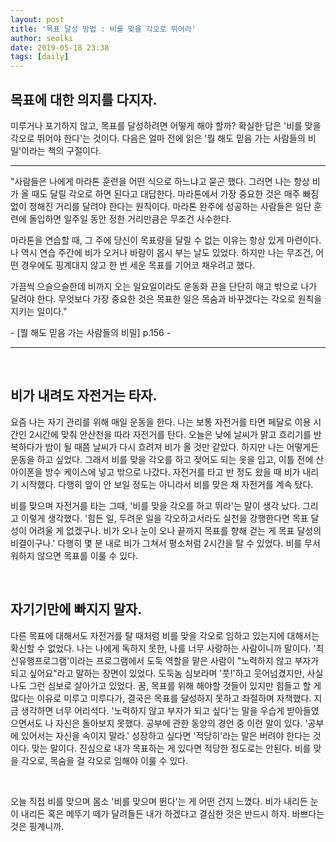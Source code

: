```yaml
---
layout: post
title: '목표 달성 방법 : 비를 맞을 각오로 뛰어라'
author: seolki
date: 2019-05-18 23:38
tags: [daily]
---
```


## 목표에 대한 의지를 다지자.  

미루거나 포기하지 않고, 목표를 달성하려면 어떻게 해야 할까? 확실한 답은 '비를 맞을 각오로 뛰어야 한다'는 것이다. 다음은 얼마 전에 읽은 '뭘 해도 믿음 가는 사람들의 비밀'이라는 책의 구절이다.

<hr>

"사람들은 나에게 마라톤 훈련을 어떤 식으로 하느냐고 묻곤 했다. 그러면 나는 항상 비가 올 때도 달릴 각오로 하면 된다고 대답한다. 마라톤에서 가장 중요한 것은 매주 빠짐없이 정해진 거리를 달려야 한다는 원칙이다. 마라톤 완주에 성공하는 사람들은 일단 훈련에 돌입하면 일주일 동안 정한 거리만큼은 무조건 사수한다. 

마라톤을 연습할 때, 그 주에 당신이 목표량을 달릴 수 없는 이유는 항상 있게 마련이다. 나 역시 연습 주간에 비가 오거나 바람이 몹시 부는 날도 있었다. 하지만 나는 무조건, 어떤 경우에도 핑계대지 않고 한 번 세운 목표를 기어코 채우려고 했다. 

가끔씩 으슬으슬한데 비까지 오는 일요일이라도 운동화 끈을 단단히 매고 밖으로 나가 달려야 한다. 무엇보다 가장 중요한 것은 목표한 일은 목숨과 바꾸겠다는 각오로 원칙을 지키는 일이다."

\- [뭘 해도 믿음 가는 사람들의 비밀] p.156 -

<hr>

<br>

## 비가 내려도 자전거는 타자. 

요즘 나는 자기 관리를 위해 매일 운동을 한다. 나는 보통 자전거를 타면 페달로 이용 시간인 2시간에 맞춰 안산천을 따라 자전거를 탄다. 오늘은 낮에 날씨가 맑고 흐리기를 반복하다가 밤이 될 때쯤 날씨가 다시 흐려져 비가 올 것만 같았다. 하지만 나는 어떻게든 운동을 하고 싶었다. 그래서 비를 맞을 각오를 하고 젖어도 되는 옷을 입고, 이틀 전에 산 아이폰을 방수 케이스에 넣고 밖으로 나갔다. 자전거를 타고 반 정도 왔을 때 비가 내리기 시작했다. 다행히 앞이 안 보일 정도는 아니라서 비를 맞은 채 자전거를 계속 탔다. 

비를 맞으며 자전거를 타는 그때, '비를 맞을 각오를 하고 뛰라'는 말이 생각 났다. 그리고 이렇게 생각했다. '힘든 일, 두려운 일을 각오하고서라도 실천을 강행한다면 목표 달성이 어려울 게 없겠구나. 비가 오나 눈이 오나 끝까지 목표를 향해 걷는 게 목표 달성의 비결이구나.' 다행히 몇 분 내로 비가 그쳐서 평소처럼 2시간을 탈 수 있었다. 비를 무서워하지 않으면 목표를 이룰 수 있다. 

<br>

## 자기기만에 빠지지 말자. 

다른 목표에 대해서도 자전거를 탈 때처럼 비를 맞을 각오로 임하고 있는지에 대해서는 확신할 수 없었다. 나는 나에게 독하지 못한, 나를 너무 사랑하는 사람이니까 말이다. '최신유행프로그램'이라는 프로그램에서 도둑 역할을 맡은 사람이 "노력하지 않고 부자가 되고 싶어요"라고 말하는 장면이 있었다. 도둑놈 심보라며 '풋!'하고 웃어넘겼지만, 사실 나도 그런 심보로 살아가고 있었다. 꿈, 목표를 위해 해야할 것들이 있지만 힘들고 할 게 많다는 이유로 미루고 미루다가, 결국은 목표를 달성하지 못하고 좌절하며 자책했다. 지금 생각하면 너무 어리석다. '노력하지 않고 부자가 되고 싶다'는 말을 우습게 받아들였으면서도 나 자신은 돌아보지 못했다. 공부에 관한 동양의 경언 중 이런 말이 있다. '공부에 있어서는 자신을 속이지 말라.' 성장하고 싶다면 '적당히'라는 말은 버려야 한다는 것이다. 맞는 말이다. 진심으로 내가 목표하는 게 있다면 적당한 정도로는 안된다. 비를 맞을 각오로, 목숨을 걸 각오로 임해야 이룰 수 있다.  

<br>

오늘 직접 비를 맞으며 몸소 '비를 맞으며 뛴다'는 게 어떤 건지 느꼈다. 비가 내리든 눈이 내리든 혹은 메뚜기 떼가 달려들든 내가 하겠다고 결심한 것은 반드시 하자. 바쁘다는 것은 핑계니까.  

<br>
